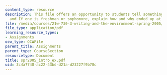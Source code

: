 ```yaml
---
content_type: resource
description: This file offers an opportunity to students tell something about themselves
  and If one is freshman or sophomore, explain how and why ended up at MIT.
file: /media/courses/21w-730-3-writing-and-the-environment-spring-2005/3c4a7748ac2243bdd21ad23227f9b78c_spr2005_intro_ex.pdf
file_type: application/pdf
learning_resource_types:
- Assignments
ocw_type: OCWFile
parent_title: Assignments
parent_type: CourseSection
resourcetype: Document
title: spr2005_intro_ex.pdf
uid: 3c4a7748-ac22-43bd-d21a-d23227f9b78c
---
```

